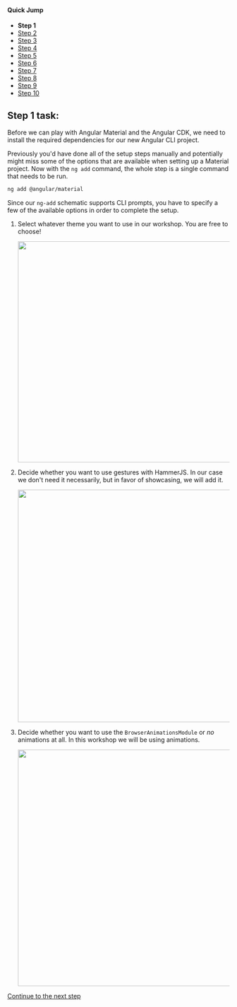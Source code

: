#### Quick Jump ####
* **Step 1**
* [Step 2](./step-2.md)
* [Step 3](./step-3.md)
* [Step 4](./step-4.md)
* [Step 5](./step-4.md)
* [Step 6](./step-6.md)
* [Step 7](./step-7.md)
* [Step 8](./step-8.md)
* [Step 9](./step-9.md)
* [Step 10](./step-10.md)

## Step 1 task:

Before we can play with Angular Material and the Angular CDK, we need to install
the required dependencies for our new Angular CLI project.

Previously you'd have done all of the setup steps manually and potentially might miss
some of the options that are available when setting up a Material project. Now with the
`ng add` command, the whole step is a single command that needs to be run.

```bash
ng add @angular/material
```

Since our `ng-add` schematic supports CLI prompts, you have to specify a few of the
available options in order to complete the setup.

1) Select whatever theme you want to use in our workshop. You are free to choose!
   
   <img src="https://user-images.githubusercontent.com/4987015/47778651-9df65700-dcf7-11e8-8a29-7b31c060a1c9.png" width="500">
   
2) Decide whether you want to use gestures with HammerJS. In our case we don't need it
   necessarily, but in favor of showcasing, we will add it.
   
   <img width="526" src="https://user-images.githubusercontent.com/4987015/47778911-3096f600-dcf8-11e8-8613-5ecc417eee1b.png">
   
3) Decide whether you want to use the `BrowserAnimationsModule` or _no_ animations at all.
   In this workshop we will be using animations.
   
   <img width="535" src="https://user-images.githubusercontent.com/4987015/47779147-b1ee8880-dcf8-11e8-9425-d279b869504c.png">


[Continue to the next step](./step-2.md)
